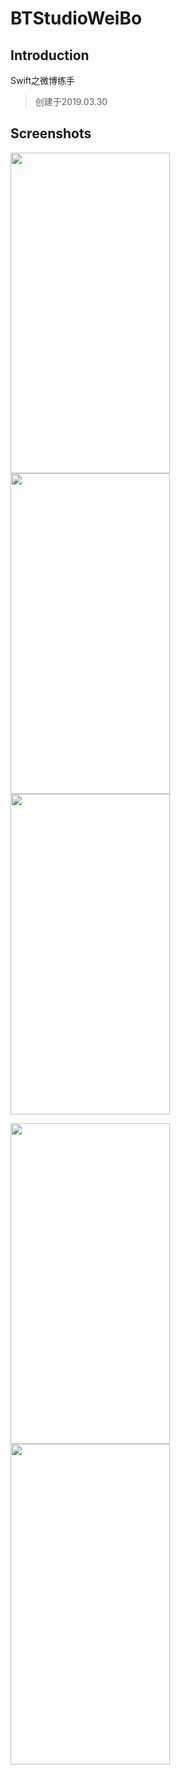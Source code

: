 # BTStudioWeiBo


## Introduction

Swift之微博练手
> 创建于2019.03.30


## Screenshots

<img src="https://github.com/wz15011015github/BTStudioWeiBo/blob/master/Screenshots/home_page.png" width="255" height="513">  <img src="https://github.com/wz15011015github/BTStudioWeiBo/blob/master/Screenshots/message_page.png" width="255" height="513">  <img src="https://github.com/wz15011015github/BTStudioWeiBo/blob/master/Screenshots/compose_page.png" width="255" height="513">  

<img src="https://github.com/wz15011015github/BTStudioWeiBo/blob/master/Screenshots/status_list.gif" width="255" height="513">  <img src="https://github.com/wz15011015github/BTStudioWeiBo/blob/master/Screenshots/compose_demo.gif" width="255" height="513">
